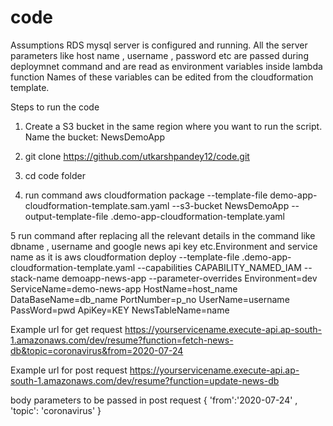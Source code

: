 # code
Assumptions 
RDS mysql server is configured and running. 
All the server parameters like host name , username , password etc are passed during deploymnet command and are read as environment variables inside lambda function Names of these variables can be edited from the cloudformation template.


Steps to run the code 
1. Create a S3 bucket in the same region where you want to run the script. Name the bucket: NewsDemoApp

2. git clone https://github.com/utkarshpandey12/code.git 

3. cd code folder 

4. run command
aws cloudformation package
--template-file demo-app-cloudformation-template.sam.yaml
--s3-bucket NewsDemoApp
--output-template-file .demo-app-cloudformation-template.yaml

5  run command after replacing all the relevant details in the command like dbname , username and google news api key etc.Environment and service name as it is
aws cloudformation deploy
--template-file .demo-app-cloudformation-template.yaml
--capabilities CAPABILITY_NAMED_IAM
--stack-name demoapp-news-app
--parameter-overrides
Environment=dev ServiceName=demo-news-app HostName=host_name DataBaseName=db_name PortNumber=p_no UserName=username PassWord=pwd ApiKey=KEY NewsTableName=name

Example url for get request 
https://yourservicename.execute-api.ap-south-1.amazonaws.com/dev/resume?function=fetch-news-db&topic=coronavirus&from=2020-07-24


Example url for post request 
https://yourservicename.execute-api.ap-south-1.amazonaws.com/dev/resume?function=update-news-db

body parameters to be passed in post request
{ 'from':'2020-07-24' , 'topic': 'coronavirus' }


